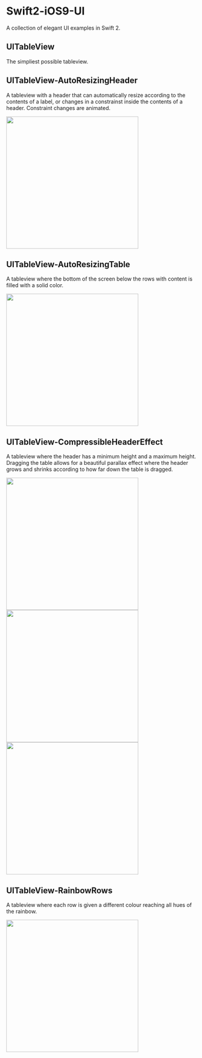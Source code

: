 # Swift2-iOS9-UI
A collection of elegant UI examples in Swift 2.

## UITableView
The simpliest possible tableview.

## UITableView-AutoResizingHeader
A tableview with a header that can automatically resize according to the contents of a label, or changes in a constrainst inside the contents of a header. Constraint changes are animated.
<p align="left">
  <img src="/_images/AutoResizingHeader.png" width="350"/>
</p>

## UITableView-AutoResizingTable
A tableview where the bottom of the screen below the rows with content is filled with a solid color.
<p align="left">
  <img src="/_images/AutoResizingTable.png" width="350"/>
</p>

## UITableView-CompressibleHeaderEffect
A tableview where the header has a minimum height and a maximum height. Dragging the table allows for a beautiful parallax effect where the header grows and shrinks according to how far down the table is dragged.
<p align="left">
  <img src="/_images/CompressibleHeader.png" width="350"/>
  <img src="/_images/CompressibleHeader2.png" width="350"/>
  <img src="/_images/CompressibleHeader3.png" width="350"/>
</p>

## UITableView-RainbowRows
A tableview where each row is given a different colour reaching all hues of the rainbow.
<p align="left">
  <img src="/_images/RainbowRows.png" width="350"/>
</p>
